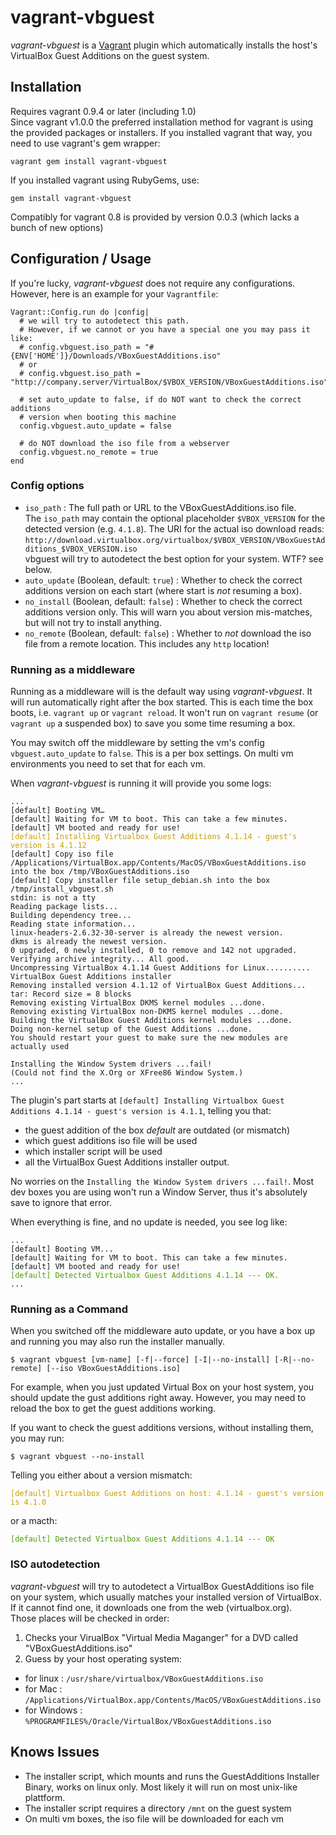 # vagrant-vbguest

*vagrant-vbguest* is a [Vagrant](http://vagrantup.com) plugin which automatically installs the host's VirtualBox Guest Additions on the guest system.

## Installation

Requires vagrant 0.9.4 or later (including 1.0)    
Since vagrant v1.0.0 the preferred installation method for vagrant is using the provided packages or installers. 
If you installed vagrant that way, you need to use vagrant's gem wrapper:

    vagrant gem install vagrant-vbguest

If you installed vagrant using RubyGems, use:

    gem install vagrant-vbguest

Compatibly for vagrant 0.8 is provided by version 0.0.3 (which lacks a bunch of new options)

## Configuration / Usage

If you're lucky, *vagrant-vbguest* does not require any configurations. 
However, here is an example for your `Vagrantfile`:

    Vagrant::Config.run do |config|
      # we will try to autodetect this path. 
      # However, if we cannot or you have a special one you may pass it like:
      # config.vbguest.iso_path = "#{ENV['HOME']}/Downloads/VBoxGuestAdditions.iso"
      # or
      # config.vbguest.iso_path = "http://company.server/VirtualBox/$VBOX_VERSION/VBoxGuestAdditions.iso"
      
      # set auto_update to false, if do NOT want to check the correct additions 
      # version when booting this machine
      config.vbguest.auto_update = false
      
      # do NOT download the iso file from a webserver
      config.vbguest.no_remote = true
    end


### Config options

* `iso_path` : The full path or URL to the VBoxGuestAdditions.iso file. <br/>
The `iso_path` may contain the optional placeholder `$VBOX_VERSION` for the detected version (e.g. `4.1.8`).
The URI for the actual iso download reads: `http://download.virtualbox.org/virtualbox/$VBOX_VERSION/VBoxGuestAdditions_$VBOX_VERSION.iso`<br/>
vbguest will try to autodetect the best option for your system. WTF? see below.
* `auto_update` (Boolean, default: `true`) : Whether to check the correct additions version on each start (where start is _not_ resuming a box).
* `no_install` (Boolean, default: `false`) : Whether to check the correct additions version only. This will warn you about version mis-matches, but will not try to install anything.
* `no_remote` (Boolean, default: `false`) : Whether to _not_ download the iso file from a remote location. This includes any `http` location!


### Running as a middleware

Running as a middleware will is the default way using *vagrant-vbguest*. 
It will run automatically right after the box started. This is each time the box boots, i.e. `vagrant up` or `vagrant reload`. 
It won't run on `vagrant resume` (or `vagrant up` a suspended box) to save you some time resuming a box.

You may switch off the middleware by setting the vm's config `vbguest.auto_update` to `false`.
This is a per box settings. On multi vm environments you need to set that for each vm.

When *vagrant-vbguest* is running it will provide you some logs:

<pre><code>...
[default] Booting VM…
[default] Waiting for VM to boot. This can take a few minutes.
[default] VM booted and ready for use!
<span style="color:rgb(196,160,0)">[default] Installing Virtualbox Guest Additions 4.1.14 - guest's version is 4.1.12</span>
[default] Copy iso file /Applications/VirtualBox.app/Contents/MacOS/VBoxGuestAdditions.iso into the box /tmp/VBoxGuestAdditions.iso
[default] Copy installer file setup_debian.sh into the box /tmp/install_vbguest.sh
stdin: is not a tty
Reading package lists...
Building dependency tree...
Reading state information...
linux-headers-2.6.32-30-server is already the newest version.
dkms is already the newest version.
0 upgraded, 0 newly installed, 0 to remove and 142 not upgraded.
Verifying archive integrity... All good.
Uncompressing VirtualBox 4.1.14 Guest Additions for Linux..........
VirtualBox Guest Additions installer
Removing installed version 4.1.12 of VirtualBox Guest Additions...
tar: Record size = 8 blocks
Removing existing VirtualBox DKMS kernel modules ...done.
Removing existing VirtualBox non-DKMS kernel modules ...done.
Building the VirtualBox Guest Additions kernel modules ...done.
Doing non-kernel setup of the Guest Additions ...done.
You should restart your guest to make sure the new modules are actually used

Installing the Window System drivers ...fail!
(Could not find the X.Org or XFree86 Window System.)
...
</code></pre>

The plugin's part starts at `[default] Installing Virtualbox Guest Additions 4.1.14 - guest's version is 4.1.1`, telling you that:

* the guest addition of the box *default* are outdated (or mismatch) 
* which guest additions iso file will be used 
* which installer script will be used
* all the VirtualBox Guest Additions installer output.

No worries on the `Installing the Window System drivers ...fail!`. Most dev boxes you are using won't run a Window Server, thus it's absolutely save to ignore that error.


When everything is fine, and no update is needed, you see log like:

<pre><code>...
[default] Booting VM...
[default] Waiting for VM to boot. This can take a few minutes.
[default] VM booted and ready for use!
<span style="color:rgb(78,154,6)">[default] Detected Virtualbox Guest Additions 4.1.14 --- OK.</span>
...
</code></pre>


### Running as a Command

When you switched off the middleware auto update, or you have a box up and running you may also run the installer manually.

    $ vagrant vbguest [vm-name] [-f|--force] [-I|--no-install] [-R|--no-remote] [--iso VBoxGuestAdditions.iso]

For example, when you just updated Virtual Box on your host system, you should update the gust additions right away. However, you may need to reload the box to get the guest additions working.

If you want to check the guest additions versions, without installing them, you may run:

    $ vagrant vbguest --no-install
    
Telling you either about a version mismatch:

<pre><code><span style="color:rgb(196,160,0)">[default] Virtualbox Guest Additions on host: 4.1.14 - guest's version is 4.1.0</span></code></pre>

or a macth: 

<pre><code><span style="color:rgb(78,154,6)">[default] Detected Virtualbox Guest Additions 4.1.14 --- OK</span></code></pre>

### ISO autodetection

*vagrant-vbguest* will try to autodetect a VirtualBox GuestAdditions iso file on your system, which usually matches your installed version of VirtualBox. If it cannot find one, it downloads one from the web (virtualbox.org).   
Those places will be checked in order:

1. Checks your VirualBox "Virtual Media Maganger" for a DVD called "VBoxGuestAdditions.iso"
2. Guess by your host operating system:
  * for linux : `/usr/share/virtualbox/VBoxGuestAdditions.iso`
  * for Mac : `/Applications/VirtualBox.app/Contents/MacOS/VBoxGuestAdditions.iso`
  * for Windows : `%PROGRAMFILES%/Oracle/VirtualBox/VBoxGuestAdditions.iso`


## Knows Issues

* The installer script, which mounts and runs the GuestAdditions Installer Binary, works on linux only. Most likely it will run on most unix-like plattform. 
* The installer script requires a directory `/mnt` on the guest system
* On multi vm boxes, the iso file will be downloaded for each vm